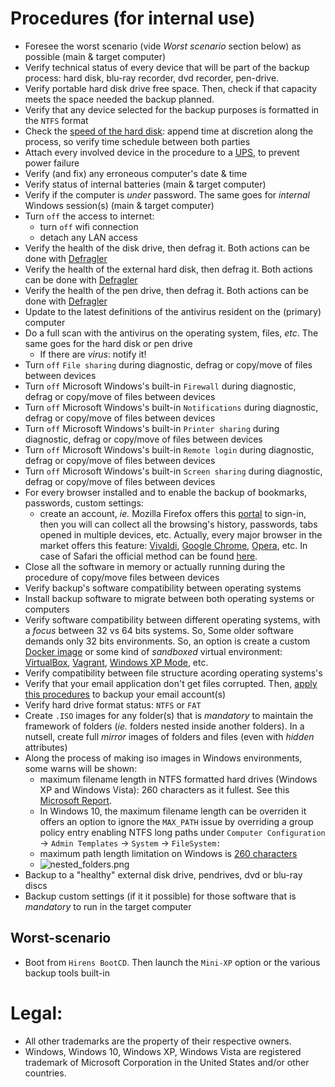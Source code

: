 # Procedures (for internal use)
* Foresee the worst scenario (vide *Worst scenario* section below) as possible (main & target computer)
* Verify technical status of every device that will be part of the backup process: hard disk, blu-ray recorder, dvd recorder, pen-drive.
* Verify portable hard disk drive free space. Then, check if that capacity meets the space needed the backup planned. 
* Verify that any device selected for the backup purposes is formatted in the `NTFS` format
* Check the [speed of the hard disk](https://hdd.userbenchmark.com/Software): append time at discretion along the process, so verify time schedule between both parties
* Attach every involved device in the procedure to a [UPS](https://en.wikipedia.org/wiki/Uninterruptible_power_supply), to prevent power failure
* Verify (and fix) any erroneous computer's date & time
* Verify status of internal batteries (main & target computer)
* Verify if the computer is _under_ password. The same goes for _internal_ Windows session(s) (main & target computer)
* Turn `off` the access to internet: 
     - turn `off` wifi connection 
     - detach any LAN access 
* Verify the health of the disk drive, then defrag it. Both actions can be done with [Defragler](https://www.ccleaner.com/defraggler)
* Verify the health of the external hard disk, then defrag it. Both actions can be done with [Defragler](https://www.ccleaner.com/defraggler)
* Verify the health of the pen drive, then defrag it. Both actions can be done with [Defragler](https://www.ccleaner.com/defraggler)
* Update to the latest definitions of the antivirus resident on the (primary) computer
* Do a full scan with the antivirus on the operating system, files, _etc_. The same goes for the hard disk or pen drive
    - If there are _virus_: notify it!
* Turn `off` `File sharing` during diagnostic, defrag or copy/move of files between devices
* Turn `off` Microsoft Windows's built-in `Firewall` during diagnostic, defrag or copy/move of files between devices
* Turn `off` Microsoft Windows's built-in `Notifications` during diagnostic, defrag or copy/move of files between devices
* Turn `off` Microsoft Windows's built-in `Printer sharing` during diagnostic, defrag or copy/move of files between devices
* Turn `off` Microsoft Windows's built-in `Remote login` during diagnostic, defrag or copy/move of files between devices
* Turn `off` Microsoft Windows's built-in `Screen sharing` during diagnostic, defrag or copy/move of files between devices
* For every browser installed and to enable the backup of bookmarks, passwords, custom settings:
    - create an account, _ie._ Mozilla Firefox offers this [portal](https://www.mozilla.org/en-US/firefox/accounts/) to sign-in, then you will can collect all the browsing's history, passwords, tabs opened in multiple devices, etc. Actually, every major browser in the market offers this feature: [Vivaldi](https://login.vivaldi.net/profile/), [Google Chrome](https://chrome.google.com/sync), [Opera](https://auth.opera.com/account/login), etc. In case of Safari the official method can be found [here](https://support.apple.com/en-us/HT203519#windows).  
* Close all the software in memory or actually running during the procedure of copy/move files between devices
* Verify backup's software compatibility between operating systems 
* Install backup software to migrate between both operating systems or computers
* Verify software compatibility between different operating systems, with a _focus_ between 32 vs 64 bits systems. So, Some older software demands only 32 bits environments. So, an option is create a custom [Docker image](https://www.howtoforge.com/tutorial/building-and-publishing-custom-docker-images/) or some kind of _sandboxed_ virtual environment: [VirtualBox](https://www.virtualbox.org/), [Vagrant](https://www.vagrantup.com/), [Windows XP Mode](https://www.microsoft.com/en-us/download/details.aspx?id=8002), etc.
* Verify compatibility between file structure acording operating systems's
* Verify that your email application don't get files corrupted. Then, [apply this procedures](https://bitbucket.org/imhicihu/migration-data-checklist/src/master/outlook.md) to backup your email account(s)
* Verify hard drive format status: `NTFS` or `FAT`
* Create `.ISO` images for any folder(s) that is *mandatory* to maintain the framework of folders (_ie._ folders nested inside another folders). In a nutsell, create full _mirror_ images of folders and files (even with _hidden_ attributes)
* Along the process of making iso images in Windows environments, some warns will be shown:
    - maximum filename length in NTFS formatted hard drives (Windows XP and Windows Vista): 260 characters as it fullest. See this [Microsoft Report](https://docs.microsoft.com/en-us/dotnet/api/system.io.pathtoolongexception?redirectedfrom=MSDN&view=netframework-4.8).
    - In Windows 10, the maximum filename length can be overriden it offers an option to ignore the `MAX_PATH` issue by overriding a group policy entry enabling NTFS long paths under `Computer Configuration` -> `Admin Templates` -> `System` -> `FileSystem:`
    - maximum path length limitation on Windows is [260 characters](https://docs.microsoft.com/en-us/windows/desktop/FileIO/naming-a-file)
    - ![nested_folders.png](https://bitbucket.org/repo/jgXpxpx/images/2171080336-nested_folders.png)
* Backup to a "healthy" external disk drive, pendrives, dvd or blu-ray discs
* Backup custom settings (if it it possible) for those software that is *mandatory* to run in the target computer

## Worst-scenario
* Boot from `Hirens BootCD`. Then launch the `Mini-XP` option or the various backup tools built-in

# Legal:
* All other trademarks are the property of their respective owners.
* Windows, Windows 10, Windows XP, Windows Vista are registered trademark of Microsoft Corporation in the United States and/or other countries.